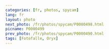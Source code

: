 ```yaml
---
categories: [fr, photos, spycam]
lang: fr
layout: photo
next_photo: /fr/photos/spycam/P0000498.html
picname: P0000499
prev_photo: /fr/photos/spycam/P0000490.html
tags: [Fotofalle, Oryx]
---
```

